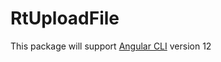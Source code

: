 # RtUploadFile

This package will support [Angular CLI](https://github.com/angular/angular-cli) version 12
